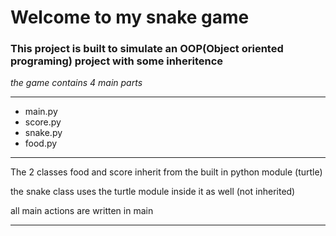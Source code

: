 # Welcome to my snake game 
### This project is built to simulate an OOP(Object oriented programing) project with some inheritence 
<i>the game contains 4 main parts</i>
<hr>
<ul>
<li>main.py</li>
<li>score.py</li>
<li>snake.py</li>
<li>food.py</li>
</ul>
<hr>
<p> The 2 classes food and score inherit from the built in python module (turtle)</p>
<p> the snake class uses the turtle module inside it as well (not inherited)</p>
<p> all main actions are written in main <p>
<hr>

